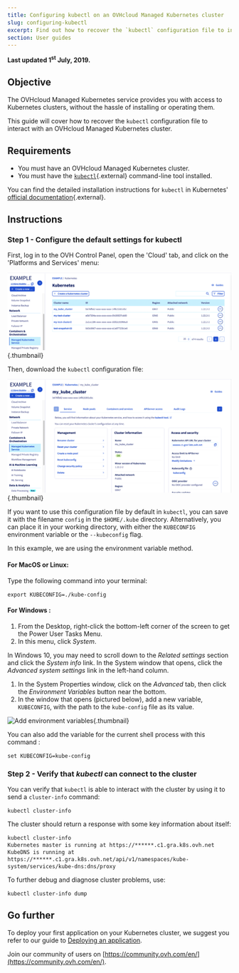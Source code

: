 ```yaml
---
title: Configuring kubectl on an OVHcloud Managed Kubernetes cluster
slug: configuring-kubectl
excerpt: Find out how to recover the `kubectl` configuration file to interact with an OVHcloud Managed Kubernetes cluster.
section: User guides
---
```


**Last updated 1<sup>st</sup> July, 2019.**


## Objective

The OVHcloud Managed Kubernetes service provides you with access to Kubernetes clusters, without the hassle of installing or operating them. 

This guide will cover how to recover the `kubectl` configuration file to interact with an OVHcloud Managed Kubernetes cluster.


## Requirements

- You must have an OVHcloud Managed Kubernetes cluster.
- You must have the [`kubectl`](https://kubernetes.io/docs/reference/kubectl/overview/){.external} command-line tool installed.

You can find the detailed installation instructions for `kubectl` in Kubernetes' [official documentation](https://kubernetes.io/docs/home/){.external}.


## Instructions


### Step 1 - Configure the default settings for kubectl

First, log in to the OVH Control Panel, open the 'Cloud' tab, and click on the 'Platforms and Services' menu:

![Configuring default settings for kubectl](images/kubernetes-quickstart-01.png){.thumbnail}

Then, download the `kubectl` configuration file:

![Configuring default settings for kubectl](images/kubernetes-quickstart-02.png){.thumbnail}

If you want to use this configuration file by default in `kubectl`, you can save it with the filename `config` in the `$HOME/.kube` directory. Alternatively, you can place it in your working directory, with either the `KUBECONFIG` environment variable or the `--kubeconfig` flag. 

In this example, we are using the environment variable method.

#### For MacOS or Linux:

Type the following command into your terminal:

```
export KUBECONFIG=./kube-config
```

#### For Windows : 

1. From the Desktop, right-click the bottom-left corner of the screen to get the Power User Tasks Menu.
2. In this menu, click *System*.

In Windows 10, you may need to scroll down to the *Related settings* section and click the *System info* link. In the System window that opens, click the *Advanced system settings* link in the left-hand column.

1. In the System Properties window, click on the *Advanced* tab, then click the *Environment Variables* button near the bottom.
2. In the window that opens (pictured below), add a new variable, `KUBECONFIG`, with the path to the `kube-config` file as its value.


 ![Add environment variables](images/configuring_default_settings_for_kubectl-02.png){.thumbnail}


You can also add the variable for the current shell process with this command :

```
set KUBECONFIG=kube-config
```


### Step 2 - Verify that *kubectl* can connect to the cluster


You can verify that `kubectl` is able to interact with the cluster by using it to send a `cluster-info` command:

```
kubectl cluster-info
```

The cluster should return a response with some key information about itself:

```
kubectl cluster-info
Kubernetes master is running at https://******.c1.gra.k8s.ovh.net
KubeDNS is running at https://******.c1.gra.k8s.ovh.net/api/v1/namespaces/kube-system/services/kube-dns:dns/proxy
```

To further debug and diagnose cluster problems, use: 

```
kubectl cluster-info dump
```

## Go further

To deploy your first application on your Kubernetes cluster, we suggest you refer to our guide to [Deploying an application](../deploying-an-application/).

Join our community of users on [https://community.ovh.com/en/](https://community.ovh.com/en/).
